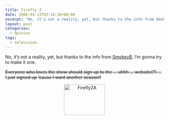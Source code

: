 ```yaml
---
title: Firefly 2
date: 2006-03-13T03:18:10+00:00
excerpt: "No, it's not a reality, yet, but thanks to the info from SmokeyB, I'm gonna try to make it one."
layout: post
categories:
  - Opinion
tags:
  - television
---
```


No, it&#8217;s not a reality, yet, but thanks to the info from [SmokeyB](http://bacon.frymybacon.com/), I&#8217;m gonna try to make it one.

~~Everyone who loves the show should sign up to the &#8230; uhhh &#8230; website(?) &#8230; I just signed up &#8217;cause I want another season!!~~

<p style="text-align: center;">
  <a href="http://en.wikipedia.org/wiki/Firefly_(TV_series)#Critical_response" data-fslightbox="lightbox"><img class="aligncenter size-full wp-image-2942" title="Firefly2A" src="https://dv8b8dkxht4vb.cloudfront.net/img/Firefly2A.jpg" alt="Firefly2A" width="130" height="98" /></a>
</p>
